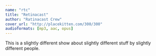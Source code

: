 ```yaml
---
name: "rtc"
title: "Retinacast"
author: "Ratinacast Crew"
cover_url: "http://placekitten.com/300/300"
audioformats: [mp3, aac, opus]
---
```


This is a slightly different show about slightly different stuff by slightly different people.
